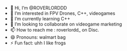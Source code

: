 - 👋 Hi, I’m @ROVERLORDDD
- 👀 I’m interested in FPV Drones, C++, videogames
- 🌱 I’m currently learning C++
- 💞️ I’m looking to collaborate on videogame marketing
- 📫 How to reach me : roverlordd_ on Disc.
- 😄 Pronouns: walmart bag
- ⚡ Fun fact: uhh I like frogs

<!---
ROVERLORDDD/ROVERLORDDD is a ✨ special ✨ repository because its `README.md` (this file) appears on your GitHub profile.
You can click the Preview link to take a look at your changes.
--->

